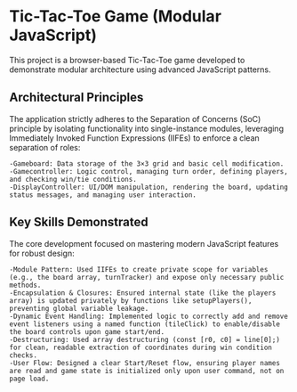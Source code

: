 # Tic-Tac-Toe Game (Modular JavaScript)

This project is a browser-based Tic-Tac-Toe game developed to demonstrate modular architecture using advanced JavaScript patterns.

## Architectural Principles

The application strictly adheres to the Separation of Concerns (SoC) principle by isolating functionality into single-instance modules, leveraging Immediately Invoked Function Expressions (IIFEs) to enforce a clean separation of roles:
    
    -Gameboard: Data storage of the 3×3 grid and basic cell modification.	
    -Gamecontroller: Logic control, managing turn order, defining players, and checking win/tie conditions.
    -DisplayController: UI/DOM manipulation, rendering the board, updating status messages, and managing user interaction.	

## Key Skills Demonstrated

The core development focused on mastering modern JavaScript features for robust design:

    -Module Pattern: Used IIFEs to create private scope for variables (e.g., the board array, turnTracker) and expose only necessary public methods.
    -Encapsulation & Closures: Ensured internal state (like the players array) is updated privately by functions like setupPlayers(), preventing global variable leakage.
    -Dynamic Event Handling: Implemented logic to correctly add and remove event listeners using a named function (tileClick) to enable/disable the board controls upon game start/end.
    -Destructuring: Used array destructuring (const [r0, c0] = line[0];) for clean, readable extraction of coordinates during win condition checks.
    -User Flow: Designed a clear Start/Reset flow, ensuring player names are read and game state is initialized only upon user command, not on page load.
